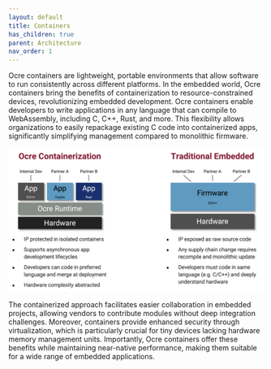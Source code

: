 ```yaml
---
layout: default
title: Containers 
has_children: true
parent: Architecture
nav_order: 1
---
```


Ocre containers are lightweight, portable environments that allow software to run consistently across different platforms. In the embedded world, Ocre containers bring the benefits of containerization to resource-constrained devices, revolutionizing embedded development. Ocre containers enable developers to write applications in any language that can compile to WebAssembly, including C, C++, Rust, and more. This flexibility allows organizations to easily repackage existing C code into containerized apps, significantly simplifying management compared to monolithic firmware.

![](ocre_containers.webp)

The containerized approach facilitates easier collaboration in embedded projects, allowing vendors to contribute modules without deep integration challenges. Moreover, containers provide enhanced security through virtualization, which is particularly crucial for tiny devices lacking hardware memory management units. Importantly, Ocre containers offer these benefits while maintaining near-native performance, making them suitable for a wide range of embedded applications.